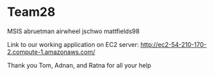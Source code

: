 # Team28
MSIS
abruetman
airwheel
jschwo
mattfields98


Link to our working application on EC2 server:
http://ec2-54-210-170-2.compute-1.amazonaws.com/

Thank you Tom, Adnan, and Ratna for all your help
